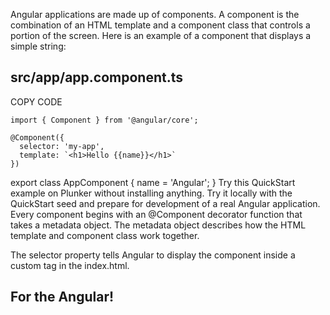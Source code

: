 Angular applications are made up of components. A component is the combination of an HTML template and a component class that controls a portion of the screen. Here is an example of a component that displays a simple string:

## src/app/app.component.ts
COPY CODE

```
import { Component } from '@angular/core';

@Component({
  selector: 'my-app',
  template: `<h1>Hello {{name}}</h1>`
})
```
export class AppComponent { name = 'Angular'; }
Try this QuickStart example on Plunker without installing anything. Try it locally with the QuickStart seed and prepare for development of a real Angular application.
Every component begins with an @Component decorator function that takes a metadata object. The metadata object describes how the HTML template and component class work together.

The selector property tells Angular to display the component inside a custom <my-app> tag in the index.html.

## For the Angular!